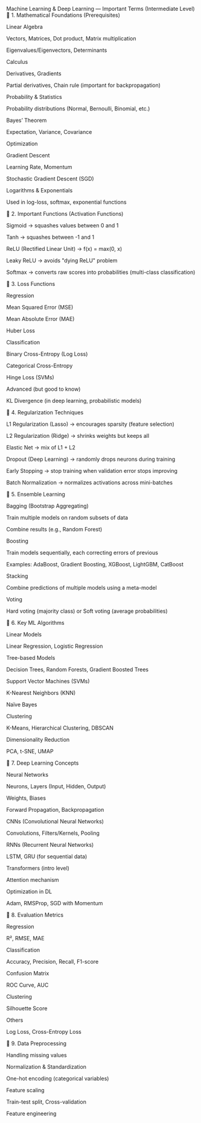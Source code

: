Machine Learning & Deep Learning — Important Terms (Intermediate Level)
🔹 1. Mathematical Foundations (Prerequisites)

Linear Algebra

Vectors, Matrices, Dot product, Matrix multiplication

Eigenvalues/Eigenvectors, Determinants

Calculus

Derivatives, Gradients

Partial derivatives, Chain rule (important for backpropagation)

Probability & Statistics

Probability distributions (Normal, Bernoulli, Binomial, etc.)

Bayes’ Theorem

Expectation, Variance, Covariance

Optimization

Gradient Descent

Learning Rate, Momentum

Stochastic Gradient Descent (SGD)

Logarithms & Exponentials

Used in log-loss, softmax, exponential functions

🔹 2. Important Functions (Activation Functions)

Sigmoid → squashes values between 0 and 1

Tanh → squashes between -1 and 1

ReLU (Rectified Linear Unit) → f(x) = max(0, x)

Leaky ReLU → avoids "dying ReLU" problem

Softmax → converts raw scores into probabilities (multi-class classification)

🔹 3. Loss Functions

Regression

Mean Squared Error (MSE)

Mean Absolute Error (MAE)

Huber Loss

Classification

Binary Cross-Entropy (Log Loss)

Categorical Cross-Entropy

Hinge Loss (SVMs)

Advanced (but good to know)

KL Divergence (in deep learning, probabilistic models)

🔹 4. Regularization Techniques

L1 Regularization (Lasso) → encourages sparsity (feature selection)

L2 Regularization (Ridge) → shrinks weights but keeps all

Elastic Net → mix of L1 + L2

Dropout (Deep Learning) → randomly drops neurons during training

Early Stopping → stop training when validation error stops improving

Batch Normalization → normalizes activations across mini-batches

🔹 5. Ensemble Learning

Bagging (Bootstrap Aggregating)

Train multiple models on random subsets of data

Combine results (e.g., Random Forest)

Boosting

Train models sequentially, each correcting errors of previous

Examples: AdaBoost, Gradient Boosting, XGBoost, LightGBM, CatBoost

Stacking

Combine predictions of multiple models using a meta-model

Voting

Hard voting (majority class) or Soft voting (average probabilities)

🔹 6. Key ML Algorithms

Linear Models

Linear Regression, Logistic Regression

Tree-based Models

Decision Trees, Random Forests, Gradient Boosted Trees

Support Vector Machines (SVMs)

K-Nearest Neighbors (KNN)

Naïve Bayes

Clustering

K-Means, Hierarchical Clustering, DBSCAN

Dimensionality Reduction

PCA, t-SNE, UMAP

🔹 7. Deep Learning Concepts

Neural Networks

Neurons, Layers (Input, Hidden, Output)

Weights, Biases

Forward Propagation, Backpropagation

CNNs (Convolutional Neural Networks)

Convolutions, Filters/Kernels, Pooling

RNNs (Recurrent Neural Networks)

LSTM, GRU (for sequential data)

Transformers (intro level)

Attention mechanism

Optimization in DL

Adam, RMSProp, SGD with Momentum

🔹 8. Evaluation Metrics

Regression

R², RMSE, MAE

Classification

Accuracy, Precision, Recall, F1-score

Confusion Matrix

ROC Curve, AUC

Clustering

Silhouette Score

Others

Log Loss, Cross-Entropy Loss

🔹 9. Data Preprocessing

Handling missing values

Normalization & Standardization

One-hot encoding (categorical variables)

Feature scaling

Train-test split, Cross-validation

Feature engineering